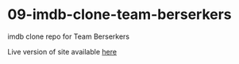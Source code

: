 # 09-imdb-clone-team-berserkers
imdb clone repo for Team Berserkers

Live version of site available <a href="https://u09.christianblom.se/"> here </a>

